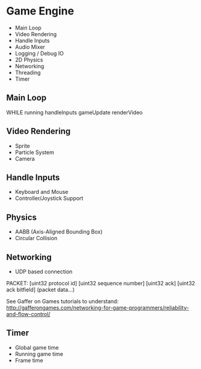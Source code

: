 Game Engine
===========

- Main Loop
- Video Rendering
- Handle Inputs
- Audio Mixer
- Logging / Debug IO
- 2D Physics
- Networking
- Threading
- Timer

Main Loop
---------

WHILE running
  handleInputs
  gameUpdate
  renderVideo

Video Rendering
---------------

- Sprite
- Particle System
- Camera

Handle Inputs
-------------

- Keyboard and Mouse
- Controller/Joystick Support

Physics
-------

- AABB (Axis-Aligned Bounding Box)
- Circular Collision

Networking
----------

- UDP based connection

PACKET:
[uint32 protocol id]
[uint32 sequence number]
[uint32 ack]
[uint32 ack bitfield]
(packet data...)

See Gaffer on Games tutorials to understand:
http://gafferongames.com/networking-for-game-programmers/reliability-and-flow-control/

Timer
-----

- Global game time
- Running game time
- Frame time


